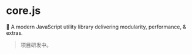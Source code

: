 # core.js
🐠 A modern JavaScript utility library delivering modularity, performance, &amp; extras.

> 项目研发中。